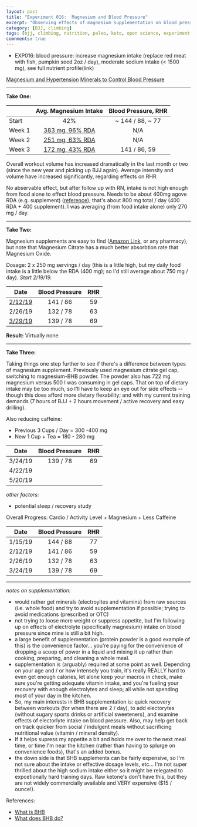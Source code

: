 ```yaml
---
layout: post
title: "Experiment 016:  Magnesium and Blood Pressure"
excerpt: "Observing effects of magnesium supplementation on blood pressure."
category: [BJJ, climbing]
tags: [bjj, climbing, nutrition, paleo, keto, open science, experiment 016, blood pressure]
comnments: true
---
```




- EXP016:  blood pressure:  increase magnesium intake (replace red meat with fish, pumpkin seed 2oz / day), moderate sodium intake (< 1500 mg), see full nutrient profile(link)

[Magnesium and Hypertension](https://www.ncbi.nlm.nih.gov/pubmed/15692166)
[Minerals to Control Blood Pressure](https://www.health.harvard.edu/heart-health/key-minerals-to-help-control-blood-pressure)

------------------------------------------------------------------------------

**Take One:**

|        | Avg. Magnesium Intake | Blood Pressure, RHR |
| ------ |:---------------------:|:-------------------:|
| Start  | 42%                   | ~ 144 / 88, ~ 77    |
| Week 1 | [383 mg, 96% RDA](https://photos.app.goo.gl/Xn5StjnVBTjqKx1x7) | N/A |
| Week 2 | [251 mg, 63% RDA](https://photos.app.goo.gl/r5yjVnss6hHKJUTP8) | N/A |
| Week 3 | [172 mg, 43% RDA](https://photos.app.goo.gl/gbhBp9VYrUWqFVs79) | 141 / 86, 59 |

Overall workout volume has increased dramatically in the last month or two (since the new year and picking up BJJ again).  Average intensity and volume have increased significantly, regarding effects on RHR

No abservable effect, but after follow up with RN, intake is not high enough from food alone to effect blood pressure.  Needs to be about 400mg agove RDA (e.g. supplement) ([reference](https://www.livescience.com/55355-magnesium-blood-pressure.html)); that's about 800 mg total / day (400 RDA + 400 supplement).  I was averaging (from food intake alone) only 270 mg / day.

------------------------------------------------------------------------------

**Take Two:**

Magnesium supplements are easy to find ([Amazon Link](), or any pharmacy), but note that Magnesium Citrate has a much better absorbtion rate that Magnesium Oxide.

Dosage:  2 x 250 mg servings / day (this is a little high, but my daily food intake is a little below the RDA (400 mg); so I'd still average about 750 mg / day).  *Start 2/19/19.*

| Date    | Blood Pressure | RHR |
| ------- |:--------------:|:---:|
| [2/12/19](https://photos.app.goo.gl/5VpNmRpyWyHULXdS6) | 141 / 86       | 59  |
| 2/26/19 | 132 / 78       | 63  |
| [3/29/19](https://photos.app.goo.gl/soTdGqZTuuat4Tow5) | 139 / 78       | 69  |

**Result:**  Virtually none

------------------------------------------------------------------------------

**Take Three:**

Taking things one step further to see if there's a difference between types of magnesium supplement.  Previously used magnesium citrate gel cap, switching to magnesium-BHB powder.  The powder also has 722 mg magnesium versus 500 I was consuming in gel caps.  That on top of dietary intake may be too much, so I'll have to keep an eye out for side effects -- though this does afford more dietary flexability; and with my current training demands (7 hours of BJJ + 2 hours movement / active recovery and easy drilling).

Also reducing caffeine:

- Previous 3 Cups / Day = 300 -400 mg
- New 1 Cup + Tea = 180 - 280 mg

| Date    | Blood Pressure | RHR |
| ------- |:--------------:|:---:|
| 3/24/19 | 139 / 78       | 69  |
| 4/22/19 |                |     |
| 5/20/19 |                |     |

*other factors:*

- potential sleep / recovery study

Overall Progress: Cardio / Activity Level + Magnesium + Less Caffeine

| Date    | Blood Pressure | RHR |
| ------- |:--------------:|:---:|
| 1/15/19 | 144 / 88       | 77  |
| 2/12/19 | 141 / 86       | 59  |
| 2/26/19 | 132 / 78       | 63  |
| 3/24/19 | 139 / 78       | 69  |





----------------------------------------------------------------------------

*notes on supplementation:*

  - would rather get minerals (electroyltes and vitamins) from raw sources (i.e. whole food) and try to avoid supplementation if possible; trying to avoid medications (prescribed or OTC)
  - not trying to loose more weight or suppress appetite, but I'm following up on effects of electrolyte (specifically magnesium) intake on blood pressure since mine is still a bit high.
  - a large benefit of supplementation (protein powder is a good example of this) is the convenience factor... you're paying for the convenience of dropping a scoop of power in a liquid and mixing it up rather than cooking, preparing, and cleaning a whole meal.
  - supplementation is (arguably) required at some point as well.  Depending on your age and / or how intensely you train, it's really REALLY hard to even get enough calories, let alone keep your macros in check, make sure you're getting adequate vitamin intake, and you're fueling your recovery with enough electrolytes and sleep; all while not spending most of your day in the kitchen.
  - So, my main interests in BHB supplementation is:  quick recovery between workouts (for when there are 2 / day), to add electorytes (without sugary sports drinks or artificial sweeteners), and examine effects of electorlyte intake on blood pressure.  Also, may help get back on track quicker from social / indulgent meals without sacrificing nutritional value (vitamin / mineral density).
  - If it helps supress my appetite a bit and holds me over to the next meal time, or time I'm near the kitchen (rather than having to splurge on convenience foods), that's an added bonus.
  - the down side is that BHB supplements can be fairly expensive, so I'm not sure about the intake or effective dosage levels, etc... I'm not super thrilled about the high sodium intake either so it might be relegated to expcetionally hard training days.  Raw ketone's don't have this, but they are not widely commercially available and VERY expensive ($15 / ounce!).
  
  References:
- [What is BHB](https://www.ketovale.com/what-is-beta-hydroxybutyrate/)
- [What does BHB do?](https://www.ncbi.nlm.nih.gov/pmc/articles/PMC4743170/)